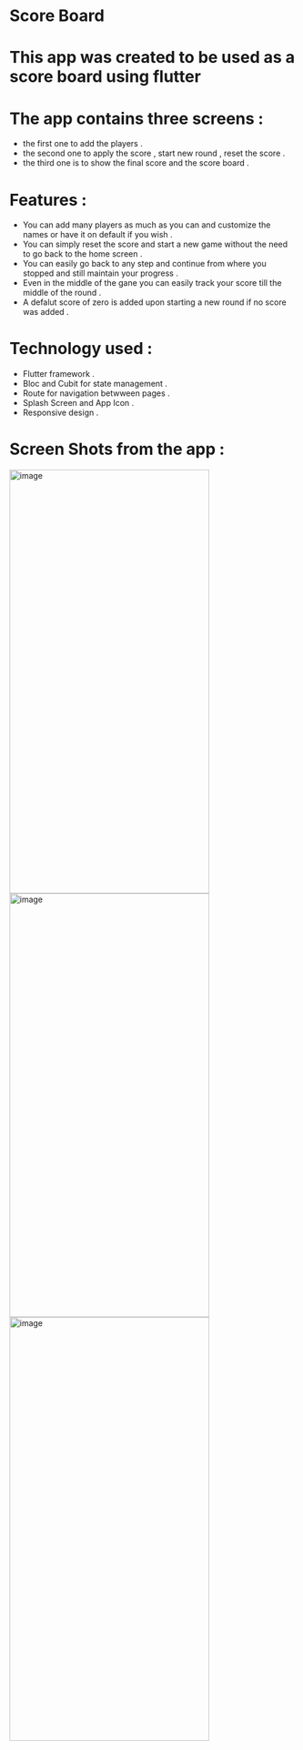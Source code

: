 # Score Board

# This app was created to be used as a score board using flutter 
# The app contains three screens :
  - the first one to add the players .
  - the second one to apply the score , start new round , reset the score .
  - the third one is to show the final score and the score board .
# Features : 
  - You can add many players as much as you can and customize the names or have it on default if you wish .
  - You can simply reset the score and start a new game without the need to go back to the home screen .
  - You can easily go back to any step and continue from where you stopped and still maintain your progress .
  - Even in the middle of the gane you can easily track your score till the middle of the round .
  - A defalut score of zero is added upon starting a new round if no score was added .
# Technology used : 
  - Flutter framework .
  - Bloc and Cubit for state management .
  - Route for navigation betwween pages .
  - Splash Screen and App Icon .
  - Responsive design .
# Screen Shots from the app : 
<img width="351" height="745" alt="image" src="https://github.com/user-attachments/assets/2f7d8e16-c209-46d1-9a2c-ece12c740fd4" />
<img width="351" height="745" alt="image" src="https://github.com/user-attachments/assets/0c6d91d2-a6ed-4f1a-bb26-e02c59796256" />
<img width="351" height="745" alt="image" src="https://github.com/user-attachments/assets/621afe2b-c9ee-4a7b-b050-b48a61ca5813" />

